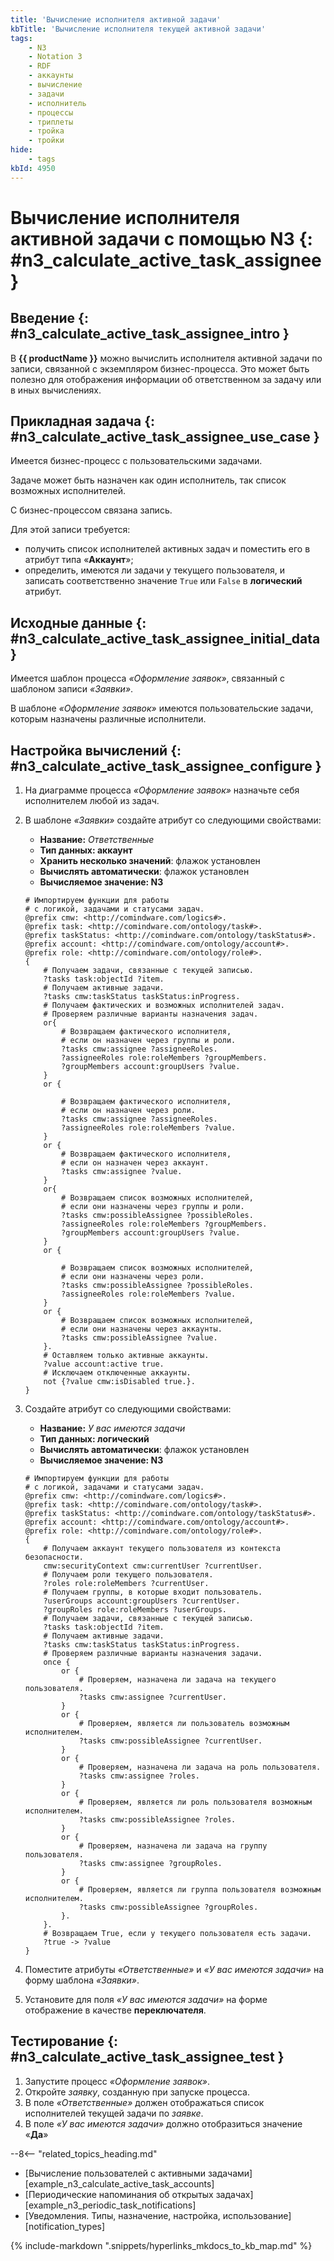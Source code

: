 ```yaml
---
title: 'Вычисление исполнителя активной задачи'
kbTitle: 'Вычисление исполнителя текущей активной задачи'
tags:
    - N3
    - Notation 3
    - RDF
    - аккаунты
    - вычисление
    - задачи
    - исполнитель
    - процессы
    - триплеты
    - тройка
    - тройки
hide:
    - tags
kbId: 4950
---
```


# Вычисление исполнителя активной задачи с помощью N3 {: #n3_calculate_active_task_assignee }

## Введение {: #n3_calculate_active_task_assignee_intro }

В **{{ productName }}** можно вычислить исполнителя активной задачи по записи, связанной с экземпляром бизнес-процесса. Это может быть полезно для отображения информации об ответственном за задачу или в иных вычислениях.

## Прикладная задача {: #n3_calculate_active_task_assignee_use_case }

Имеется бизнес-процесс с пользовательскими задачами.

Задаче может быть назначен как один исполнитель, так список возможных исполнителей.

С бизнес-процессом связана запись.

Для этой записи требуется:

- получить список исполнителей активных задач и поместить его в атрибут типа «**Аккаунт**»;
- определить, имеются ли задачи у текущего пользователя, и записать соответственно значение `True` или `False` в **логический** атрибут.

## Исходные данные {: #n3_calculate_active_task_assignee_initial_data }

Имеется шаблон процесса _«Оформление заявок»_, связанный с шаблоном записи _«Заявки»_.

В шаблоне _«Оформление заявок»_ имеются пользовательские задачи, которым назначены различные исполнители.

## Настройка вычислений {: #n3_calculate_active_task_assignee_configure }

1. На диаграмме процесса _«Оформление заявок»_ назначьте себя исполнителем любой из задач.
2. В шаблоне _«Заявки»_ создайте атрибут со следующими свойствами:

    - **Название:** _Ответственные_
    - **Тип данных: аккаунт**
    - **Хранить несколько значений**: флажок установлен
    - **Вычислять автоматически**: флажок установлен
    - **Вычисляемое значение: N3**

    ``` turtle
    # Импортируем функции для работы 
    # с логикой, задачами и статусами задач.
    @prefix cmw: <http://comindware.com/logics#>.
    @prefix task: <http://comindware.com/ontology/task#>.
    @prefix taskStatus: <http://comindware.com/ontology/taskStatus#>.
    @prefix account: <http://comindware.com/ontology/account#>.
    @prefix role: <http://comindware.com/ontology/role#>.
    {
        # Получаем задачи, связанные с текущей записью.
        ?tasks task:objectId ?item.
        # Получаем активные задачи.
        ?tasks cmw:taskStatus taskStatus:inProgress.
        # Получаем фактических и возможных исполнителей задач.
        # Проверяем различные варианты назначения задач.
        or{
            # Возвращаем фактического исполнителя,
            # если он назначен через группы и роли.
            ?tasks cmw:assignee ?assigneeRoles.
            ?assigneeRoles role:roleMembers ?groupMembers.
            ?groupMembers account:groupUsers ?value.
        }
        or {

            # Возвращаем фактического исполнителя,
            # если он назначен через роли.
            ?tasks cmw:assignee ?assigneeRoles.
            ?assigneeRoles role:roleMembers ?value.
        }
        or {
            # Возвращаем фактического исполнителя,
            # если он назначен через аккаунт.
            ?tasks cmw:assignee ?value.
        }
        or{
            # Возвращаем список возможных исполнителей,
            # если они назначены через группы и роли.
            ?tasks cmw:possibleAssignee ?possibleRoles.
            ?assigneeRoles role:roleMembers ?groupMembers.
            ?groupMembers account:groupUsers ?value.
        }
        or {

            # Возвращаем список возможных исполнителей,
            # если они назначены через роли.
            ?tasks cmw:possibleAssignee ?possibleRoles.
            ?assigneeRoles role:roleMembers ?value.
        }
        or {
            # Возвращаем список возможных исполнителей,
            # если они назначены через аккаунты.
            ?tasks cmw:possibleAssignee ?value.
        }.
        # Оставляем только активные аккаунты.
        ?value account:active true.
        # Исключаем отключенные аккаунты.
        not {?value cmw:isDisabled true.}.
    }
    ```

3. Создайте атрибут со следующими свойствами:

    - **Название:** _У вас имеются задачи_
    - **Тип данных: логический**
    - **Вычислять автоматически**: флажок установлен
    - **Вычисляемое значение: N3**

    ``` turtle
    # Импортируем функции для работы 
    # с логикой, задачами и статусами задач.
    @prefix cmw: <http://comindware.com/logics#>.
    @prefix task: <http://comindware.com/ontology/task#>.
    @prefix taskStatus: <http://comindware.com/ontology/taskStatus#>.
    @prefix account: <http://comindware.com/ontology/account#>.
    @prefix role: <http://comindware.com/ontology/role#>.
    {
        # Получаем аккаунт текущего пользователя из контекста безопасности.
        cmw:securityContext cmw:currentUser ?currentUser.
        # Получаем роли текущего пользователя.
        ?roles role:roleMembers ?currentUser.
        # Получаем группы, в которые входит пользователь.
        ?userGroups account:groupUsers ?currentUser.
        ?groupRoles role:roleMembers ?userGroups.
        # Получаем задачи, связанные с текущей записью.
        ?tasks task:objectId ?item.
        # Получаем активные задачи.
        ?tasks cmw:taskStatus taskStatus:inProgress.
        # Проверяем различные варианты назначения задачи.
        once {
            or {
                # Проверяем, назначена ли задача на текущего пользователя.
                ?tasks cmw:assignee ?currentUser.
            }
            or {
                # Проверяем, является ли пользователь возможным исполнителем.
                ?tasks cmw:possibleAssignee ?currentUser.
            }
            or {
                # Проверяем, назначена ли задача на роль пользователя.
                ?tasks cmw:assignee ?roles.
            }
            or {
                # Проверяем, является ли роль пользователя возможным исполнителем.
                ?tasks cmw:possibleAssignee ?roles.
            }
            or {
                # Проверяем, назначена ли задача на группу пользователя.
                ?tasks cmw:assignee ?groupRoles.
            }
            or {
                # Проверяем, является ли группа пользователя возможным исполнителем.
                ?tasks cmw:possibleAssignee ?groupRoles.
            }.
        }.
        # Возвращаем True, если у текущего пользователя есть задачи.
        ?true -> ?value
    }
    ```

4. Поместите атрибуты _«Ответственные»_ и _«У вас имеются задачи»_ на форму шаблона _«Заявки»_.
5. Установите для поля _«У вас имеются задачи»_ на форме отображение в качестве **переключателя**.

## Тестирование {: #n3_calculate_active_task_assignee_test }

1. Запустите процесс _«Оформление заявок»_.
2. Откройте _заявку_, созданную при запуске процесса.
3. В поле _«Ответственные»_ должен отображаться список исполнителей текущей задачи по _заявке_.
4. В поле _«У вас имеются задачи»_ должно отобразиться значение «**Да**»

<div class="relatedTopics" markdown="block">

--8<-- "related_topics_heading.md"

- [Вычисление пользователей с активными задачами][example_n3_calculate_active_task_accounts]
- [Периодические напоминания об открытых задачах][example_n3_periodic_task_notifications]
- [Уведомления. Типы, назначение, настройка, использование][notification_types]

</div>

{% include-markdown ".snippets/hyperlinks_mkdocs_to_kb_map.md" %}
